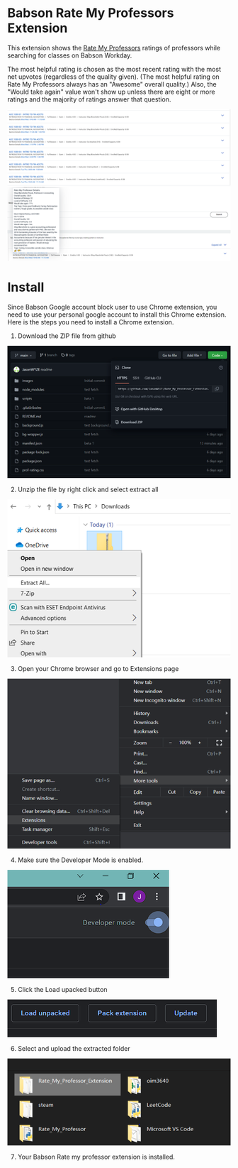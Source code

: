 # Babson Rate My Professors Extension


This extension shows the [Rate My Professors](https://www.ratemyprofessors.com/) ratings of professors while searching for classes on Babson Workday.

The most helpful rating is chosen as the most recent rating with the most net upvotes (regardless of the quality given). (The most helpful rating on Rate My Professors always has an "Awesome" overall quality.) Also, the "Would take again" value won't show up unless there are eight or more ratings and the majority of ratings answer that question. 

<img src="/images/workday1.PNG" alt="Alt text" title="Workday">
<img src="/images/workday2.png" alt="Alt text" title="Workday">



<h1> Install </h1>
Since Babson Google account block user to use Chrome extension, you need to use your personal google account to install this Chrome extension. Here is the steps you need to install a Chrome extension.

1. Download the ZIP file from github
<img src="/images/Download Zip.PNG" alt="Alt text" title="Download File">

2. Unzip the file by right click and select extract all
<img src="/images/Unzip File.png" alt="Alt text" title="Unzip File">

3. Open your Chrome browser and go to Extensions page
<img src="/images/Open Extensions.PNG" alt="Alt text" title="Open Extensions">

4. Make sure the Developer Mode is enabled.
<img src="/images/Developer Tool.PNG" alt="Alt text" title="Developer Tool">

5. Click the Load upacked button
<img src="/images/Load unpacked.PNG" alt="Alt text" title="Load unpacked">

6. Select and upload the extracted folder
<img src="/images/Select Folder.PNG" alt="Alt text" title="Select Folder">

7. Your Babson Rate my professor extension is installed.


